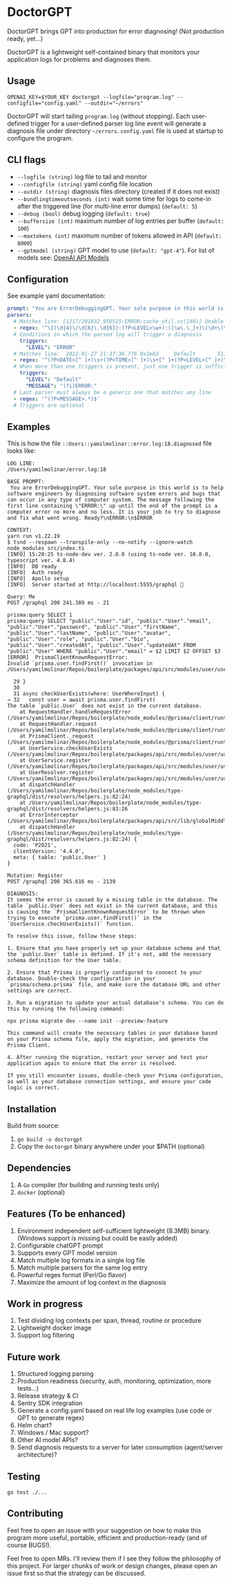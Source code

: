 # DoctorGPT
DoctorGPT brings GPT into production for error diagnosing!
(Not production ready, yet...)

DoctorGPT is a lightweight self-contained binary that monitors your application logs for problems and diagnoses them.

## Usage
`OPENAI_KEY=$YOUR_KEY doctorgpt --logfile="program.log" --configfile="config.yaml" --outdir="~/errors"`

DoctorGPT will start tailing `program.log` (without stopping). Each user-defined trigger for a user-defined parser log line event will generate a diagnosis file under directory `~/errors`. `config.yaml` file is used at startup to configure the program.

## CLI flags
- `--logfile (string)` log file to tail and monitor
- `--configfile (string)` yaml config file location
- `--outdir (string)` diagnosis files directory (created if it does not exist)
- `--bundlingtimeoutseconds (int)` wait some time for logs to come-in after the triggered line (for multi-line error dumps) (`default: 5`)
- `--debug (bool)` debug logging (`default: true`)
- `--buffersize (int)` maximum number of log entries per buffer  (`default: 100`)
- `--maxtokens (int)` maximum number of tokens allowed in API (`default: 8000`)
- `--gptmodel (string)` GPT model to use (`default: "gpt-4"`). For list of models see: [OpenAI API Models](https://platform.openai.com/docs/models/overview)

## Configuration
See example yaml documentation:
```yaml
prompt: "You are ErrorDebuggingGPT. Your sole purpose in this world is to help software engineers by diagnosing software system errors and bugs that can occur in any type of computer system. The message following the first line containing \"ERROR:\" up until the end of the prompt is a computer error no more and no less. It is your job to try to diagnose and fix what went wrong. Ready?\nERROR:\n$ERROR"
parsers:
  # Matches line: [1217/201832.950515:ERROR:cache_util.cc(140)] Unable to move cache folder GPUCache to old_GPUCache_000
  - regex: '^\[(\d{4}\/\d{6}\.\d{6}):(?P<LEVEL>\w+):([\w\.\_]+)\(\d+\)\]\s+(?P<MESSAGE>.*)$'
  # Conditions in which the parsed log will trigger a diagnosis
    triggers:
      "LEVEL": "ERROR"
  # Matches line:  2022-01-27 21:37:36.776 0x2eb3     Default       511 photolibraryd: PLModelMigration.m:314   Creating sqlite error indicator file
  - regex: '^(?P<DATE>[^ ]+)\s+(?P<TIME>[^ ]+)\s+[^ ]+(?P<LEVEL>[^ ]+)\s+(?P<MESSAGE>.*)$'
  # When more than one triggers is present, just one trigger is sufficient to trigger a diagnosis
    triggers:
      "LEVEL": "Default"
      "MESSAGE": "(?i)ERROR:"
  # Last parser must always be a generic one that matches any line
  - regex: '^(?P<MESSAGE>.*)$'
  # Triggers are optional
```

## Examples
This is how the file `::Users::yamilmolinar::error.log:18.diagnosed` file looks like:
```
LOG LINE:
/Users/yamilmolinar/error.log:18

BASE PROMPT:
 You are ErrorDebuggingGPT. Your sole purpose in this world is to help software engineers by diagnosing software system errors and bugs that can occur in any type of computer system. The message following the first line containing \"ERROR:\" up until the end of the prompt is a computer error no more and no less. It is your job to try to diagnose and fix what went wrong. Ready?\nERROR:\n$ERROR

CONTEXT:
yarn run v1.22.19
$ tsnd --respawn --transpile-only --no-notify --ignore-watch node_modules src/index.ts
[INFO] 15:20:25 ts-node-dev ver. 2.0.0 (using ts-node ver. 10.8.0, typescript ver. 4.8.4)
[INFO]  DB ready
[INFO]  Auth ready
[INFO]  Apollo setup
[INFO]  Server started at http://localhost:5555/graphql 🚀

Query: Me
POST /graphql 200 241.389 ms - 21

prisma:query SELECT 1
prisma:query SELECT "public"."User"."id", "public"."User"."email", "public"."User"."password", "public"."User"."firstName", "public"."User"."lastName", "public"."User"."avatar", "public"."User"."role", "public"."User"."bio", "public"."User"."createdAt", "public"."User"."updatedAt" FROM "public"."User" WHERE "public"."User"."email" = $2 LIMIT $2 OFFSET $3
[ERROR]  PrismaClientKnownRequestError:
Invalid `prisma.user.findFirst()` invocation in
/Users/yamilmolinar/Repos/boilerplate/packages/api/src/modules/user/user.service.ts:32:36

  29 }
  30
  31 async checkUserExists(where: UserWhereInput) {
→ 32   const user = await prisma.user.findFirst(
The table `public.User` does not exist in the current database.
    at RequestHandler.handleRequestError (/Users/yamilmolinar/Repos/boilerplate/node_modules/@prisma/client/runtime/index.js:30851:13)
    at RequestHandler.request (/Users/yamilmolinar/Repos/boilerplate/node_modules/@prisma/client/runtime/index.js:30834:12)
    at PrismaClient._request (/Users/yamilmolinar/Repos/boilerplate/node_modules/@prisma/client/runtime/index.js:31812:16)
    at UserService.checkUserExists (/Users/yamilmolinar/Repos/boilerplate/packages/api/src/modules/user/user.service.ts:32:18)
    at UserService.register (/Users/yamilmolinar/Repos/boilerplate/packages/api/src/modules/user/user.service.ts:26:5)
    at UserResolver.register (/Users/yamilmolinar/Repos/boilerplate/packages/api/src/modules/user/user.resolver.ts:93:18)
    at dispatchHandler (/Users/yamilmolinar/Repos/boilerplate/node_modules/type-graphql/dist/resolvers/helpers.js:82:24)
    at /Users/yamilmolinar/Repos/boilerplate/node_modules/type-graphql/dist/resolvers/helpers.js:83:26
    at ErrorInterceptor (/Users/yamilmolinar/Repos/boilerplate/packages/api/src/lib/globalMiddleware.ts:29:12)
    at dispatchHandler (/Users/yamilmolinar/Repos/boilerplate/node_modules/type-graphql/dist/resolvers/helpers.js:82:24) {
  code: 'P2021',
  clientVersion: '4.4.0',
  meta: { table: 'public.User' }
}

Mutation: Register
POST /graphql 200 365.616 ms - 2139

DIAGNOSIS:
It seems the error is caused by a missing table in the database. The table `public.User` does not exist in the current database, and this is causing the `PrismaClientKnownRequestError` to be thrown when trying to execute `prisma.user.findFirst()` in the `UserService.checkUserExists()` function.

To resolve this issue, follow these steps:

1. Ensure that you have properly set up your database schema and that the `public.User` table is defined. If it's not, add the necessary schema definition for the User table.

2. Ensure that Prisma is properly configured to connect to your database. Double-check the configuration in your `prisma/schema.prisma` file, and make sure the database URL and other settings are correct.

3. Run a migration to update your actual database's schema. You can do this by running the following command:

npx prisma migrate dev --name init --preview-feature

This command will create the necessary tables in your database based on your Prisma schema file, apply the migration, and generate the Prisma Client.

4. After running the migration, restart your server and test your application again to ensure that the error is resolved.

If you still encounter issues, double-check your Prisma configuration, as well as your database connection settings, and ensure your code logic is correct.
```

## Installation
Build from source:
1. `go build -o doctorgpt`
2. Copy the `doctorgpt` binary anywhere under your $PATH (optional)

## Dependencies
1. A `Go` compiler (for building and running tests only)
2. `docker` (optional)

## Features (To be enhanced)
1. Environment independent self-sufficient lightweight (8.3MB) binary. (Windows support is missing but could be easily added)
2. Configurable chatGPT prompt
3. Supports every GPT model version
4. Match multiple log formats in a single log file
5. Match multiple parsers for the same log entry
6. Powerful regex format (Perl/Go flavor)
7. Maximize the amount of log context in the diagnosis

## Work in progress
1. Test dividing log contexts per span, thread, routine or procedure
2. Lightweight docker image
3. Support log filtering

## Future work
1. Structured logging parsing
2. Production readiness (security, auth, monitoring, optimization, more tests...)
3. Release strategy & CI
4. Sentry SDK integration
5. Generate a config.yaml based on real life log examples (use code or GPT to generate regex)
6. Helm chart?
7. Windows / Mac support?
8. Other AI model APIs?
9. Send diagnosis requests to a server for later consumption (agent/server architecture)?

## Testing
`go test ./...`

## Contributing
Feel free to open an issue with your suggestion on how to make this program more useful, portable, efficient and production-ready (and of course BUGS!).

Feel free to open MRs. I'll review them if I see they follow the philosophy of this project. For larger chunks of work or design changes, please open an issue first so that the strategy can be discussed.
